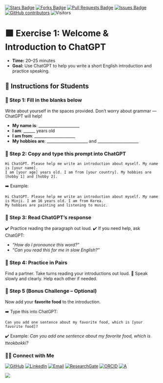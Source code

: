 <a href="https://github.com/drshahizan/short-course/stargazers"><img src="https://img.shields.io/github/stars/drshahizan/short-course" alt="Stars Badge"/></a>
<a href="https://github.com/drshahizan/short-course/network/members"><img src="https://img.shields.io/github/forks/drshahizan/short-course" alt="Forks Badge"/></a>
<a href="https://github.com/drshahizan/short-course/pulls"><img src="https://img.shields.io/github/issues-pr/drshahizan/short-course" alt="Pull Requests Badge"/></a>
<a href="https://github.com/drshahizan/short-course"><img src="https://img.shields.io/github/issues/drshahizan/short-course" alt="Issues Badge"/></a>
<a href="https://github.com/drshahizan/short-course/graphs/contributors"><img alt="GitHub contributors" src="https://img.shields.io/github/contributors/drshahizan/short-course?color=2b9348"></a>
![Visitors](https://api.visitorbadge.io/api/visitors?path=https%3A%2F%2Fgithub.com%2Fdrshahizan%2Fshort-course&labelColor=%23d9e3f0&countColor=%23697689&style=flat)

#  🟩 Exercise 1: Welcome & Introduction to ChatGPT

- **Time:** 20–25 minutes
- **Goal:** Use ChatGPT to help you write a short English introduction and practice speaking.

## 📌 **Instructions for Students**

### 🔹 Step 1: Fill in the blanks below

Write about yourself in the spaces provided. Don’t worry about grammar — ChatGPT will help!

- **My name is**: \_\_\_\_\_\_\_\_\_\_\_\_\_\_\_\_\_\_\_\_\_
- **I am**: \_\_\_\_\_\_ years old
- **I am from**: \_\_\_\_\_\_\_\_\_\_\_\_\_\_\_\_\_\_\_\_\_
- **My hobbies are**: \_\_\_\_\_\_\_\_\_\_\_\_\_\_\_\_\_\_\_\_\_ and \_\_\_\_\_\_\_\_\_\_\_\_\_\_\_\_\_\_\_\_\_

### 🔹 Step 2: Copy and type this prompt into ChatGPT

```
Hi ChatGPT. Please help me write an introduction about myself. My name is [your name].
I am [your age] years old. I am from [your country]. My hobbies are [hobby 1] and [hobby 2].
```

➡️ Example:

```
Hi ChatGPT. Please help me write an introduction about myself. My name is Minji. I am 16 years old. I am from Korea.
My hobbies are painting and listening to music.
```

### 🔹 Step 3: Read ChatGPT’s response

✔️ Practice reading the paragraph out loud.
✔️ If you need help, ask ChatGPT:

* *“How do I pronounce this word?”*
* *“Can you read this for me in slow English?”*

### 🔹 Step 4: Practice in Pairs

Find a partner. Take turns reading your introductions out loud.
🎤 Speak slowly and clearly. Help each other if needed.

### 🔹 Step 5 (Bonus Challenge – Optional)

Now add your **favorite food** to the introduction.

➡️ Type this into ChatGPT:

```
Can you add one sentence about my favorite food, which is [your favorite food]?
```

✔️ Example:
*Can you add one sentence about my favorite food, which is tteokbokki?*


### 🙌🏻 Connect with Me
<p align="left">
    <a href="https://github.com/drshahizan" target="_blank"><img alt="GitHub" src="https://img.shields.io/badge/-@drshahizan-181717?style=flat-square&logo=GitHub&logoColor=white"></a>
    <a href="https://www.linkedin.com/in/drshahizan" target="_blank"><img alt="LinkedIn" src="https://img.shields.io/badge/-drshahizan-blue?style=flat-square&logo=Linkedin&logoColor=white&link=https://www.linkedin.com/in/drshahizan/"></a>
    <a href="mailto:shahizan@utm.my" target="_blank"><img alt="Email" src="https://img.shields.io/badge/-shahizan@utm.my-c14438?style=flat-square&logo=Gmail&logoColor=white&link=mailto:shahizan@utm.my.com"></a>
    <a href="https://www.researchgate.net/profile/Mohd-Othman-28" target="_blank"><img alt="ResearchGate" src="https://img.shields.io/badge/-ResearchGate-00CCBB?style=flat-square&logo=ResearchGate&logoColor=white"></a>
    <a href="https://orcid.org/0000-0003-4261-1873" target="_blank"><img alt="ORCID" src="https://img.shields.io/badge/-ORCID-A6CE39?style=flat-square&logo=ORCID&logoColor=white"></a> 
 <a href="https://visitorbadge.io/status?path=https%3A%2F%2Fgithub.com%2Fdrshahizan" target="_blank"><img alt="A" src="https://api.visitorbadge.io/api/visitors?path=https%3A%2F%2Fgithub.com%2Fdrshahizan&labelColor=%23697689&countColor=%23555555&style=plastic"></a>
 
![](https://hit.yhype.me/github/profile?user_id=81284918)
</p>


